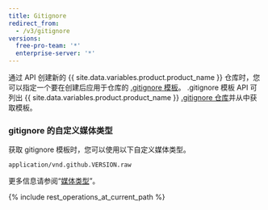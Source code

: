 ```yaml
---
title: Gitignore
redirect_from:
  - /v3/gitignore
versions:
  free-pro-team: '*'
  enterprise-server: '*'
---
```


通过 API 创建新的 {{ site.data.variables.product.product_name }} 仓库时，您可以指定一个要在创建后应用于仓库的 [.gitignore 模板](/github/using-git/ignoring-files)。 .gitignore 模板 API 可列出 {{ site.data.variables.product.product_name }} [.gitignore 仓库](https://github.com/github/gitignore)并从中获取模板。

### gitignore 的自定义媒体类型

获取 gitignore 模板时，您可以使用以下自定义媒体类型。

    application/vnd.github.VERSION.raw

更多信息请参阅“[媒体类型](/rest/overview/media-types)”。

{% include rest_operations_at_current_path %}
